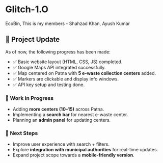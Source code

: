 # Glitch-1.O
EcoBin, This is my members - Shahzad Khan, Ayush Kumar

## 📢 Project Update  

As of now, the following progress has been made:  
- ✅ Basic website layout (HTML, CSS, JS) completed.  
- ✅ Google Maps API integrated successfully.  
- ✅ Map centered on Patna with **5 e-waste collection centers** added.  
- ✅ Markers are clickable and display info windows.  
- ✅ API key setup and testing done.  

### 🔄 Work in Progress  
- Adding **more centers (10–15)** across Patna.  
- Implementing a **search bar** for nearest e-waste center.  
- Planning an **admin panel** for updating centers.  

### 🚀 Next Steps  
- Improve user experience with search + filters.  
- Explore **integration with municipal authorities** for real-time updates.  
- Expand project scope towards a **mobile-friendly version**.  
